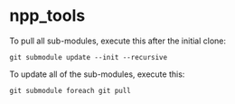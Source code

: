 npp_tools
=========

To pull all sub-modules, execute this after the initial clone:

```
git submodule update --init --recursive
```

To update all of the sub-modules, execute this:

```
git submodule foreach git pull
```
